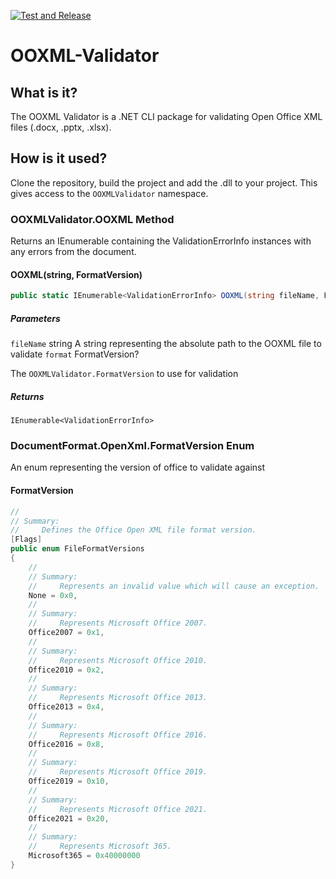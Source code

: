 [![Test and Release](https://github.com/mikeebowen/OOXML-Validator/actions/workflows/dotnet.yml/badge.svg)](https://github.com/mikeebowen/OOXML-Validator/actions/workflows/dotnet.yml)

# OOXML-Validator

## What is it?

The OOXML Validator is a .NET CLI package for validating Open Office XML files (.docx, .pptx, .xlsx). 

## How is it used?

Clone the repository, build the project and add the .dll to your project. This gives access to the `OOXMLValidator` namespace.

### OOXMLValidator.OOXML Method

Returns an IEnumerable containing the ValidationErrorInfo instances with any errors from the document.

#### OOXML(string, FormatVersion)

```csharp
public static IEnumerable<ValidationErrorInfo> OOXML(string fileName, FormatVersion? format)
```
##### Parameters
`fileName` string
A string representing the absolute path to the OOXML file to validate
`format` FormatVersion?

The `OOXMLValidator.FormatVersion` to use for validation
##### Returns
`IEnumerable<ValidationErrorInfo>`
### DocumentFormat.OpenXml.FormatVersion Enum
An enum representing the version of office to validate against
#### FormatVersion
```csharp
//
// Summary:
//     Defines the Office Open XML file format version.
[Flags]
public enum FileFormatVersions
{
    //
    // Summary:
    //     Represents an invalid value which will cause an exception.
    None = 0x0,
    //
    // Summary:
    //     Represents Microsoft Office 2007.
    Office2007 = 0x1,
    //
    // Summary:
    //     Represents Microsoft Office 2010.
    Office2010 = 0x2,
    //
    // Summary:
    //     Represents Microsoft Office 2013.
    Office2013 = 0x4,
    //
    // Summary:
    //     Represents Microsoft Office 2016.
    Office2016 = 0x8,
    //
    // Summary:
    //     Represents Microsoft Office 2019.
    Office2019 = 0x10,
    //
    // Summary:
    //     Represents Microsoft Office 2021.
    Office2021 = 0x20,
    //
    // Summary:
    //     Represents Microsoft 365.
    Microsoft365 = 0x40000000
}
```